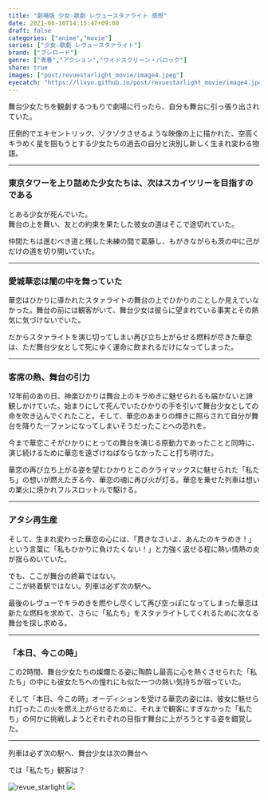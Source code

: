 ```yaml
---
title: "劇場版 少女☆歌劇 レヴュースタァライト 感想"
date: 2021-06-10T14:15:47+09:00
draft: false
categories: ["anime","movie"]
series: ["少女☆歌劇 レヴュースタァライト"]
brand: ["ブシロード"]
genre: ["青春","アクション","ワイドスクリーン・バロック"]
share: true
images: ["post/revuestarlight_movie/image4.jpeg"]
eyecatch: "https://llxyo.github.io/post/revuestarlight_movie/image4.jpeg"
---
```


舞台少女たちを観劇するつもりで劇場に行ったら、自分も舞台に引っ張り出されていた。  

圧倒的でエキセントリック、ゾクゾクさせるような映像の上に描かれた、空高くキラめく星を掴もうとする少女たちの過去の自分と決別し新しく生まれ変わる物語。

***

### 東京タワーを上り詰めた少女たちは、次はスカイツリーを目指すのである

とある少女が死んでいた。  
舞台の上を舞い、友との約束を果たした彼女の道はそこで途切れていた。  

仲間たちは進むべき道と残した未練の間で葛藤し、もがきながらも茨の中に己がだけの道を切り開いていた。

***

### 愛城華恋は闇の中を舞っていた

華恋はひかりに導かれたスタァライトの舞台の上でひかりのことしか見えていなかった。舞台の前には観客がいて、舞台少女は彼らに望まれている事実とその熱気に気づけないでいた。  

だからスタァライトを演じ切ってしまい再び立ち上がらせる燃料が尽きた華恋は、ただ舞台少女として死にゆく運命に飲まれるだけになってしまった。

***

### 客席の熱、舞台の引力

12年前のあの日、神楽ひかりは舞台上のキラめきに魅せられるも届かないと諦観しかけていた。始まりにして死んでいたひかりの手を引いて舞台少女としての命を吹き込んでくれたこと。そして、華恋のあまりの輝きに照らされて自分が舞台を降りた一ファンになってしまいそうだったことへの恐れを。  

今まで華恋こそがひかりにとっての舞台を演じる原動力であったことと同時に、演じ続けるために華恋を遠ざけねばならなかったこと打ち明けた。  

華恋の再び立ち上がる姿を望むひかりとこのクライマックスに魅せられた「私たち」の想いが燃えたぎる今、華恋の魂に再び火が灯る。華恋を乗せた列車は想いの業火に焼かれフルスロットルで駆ける。  

***

### アタシ再生産

そして、生まれ変わった華恋の心には、「貫きなさいよ、あんたのキラめき！」という言葉に「私もひかりに負けたくない！」と力強く返せる程に熱い情熱の炎が揺らめいていた。  

でも、ここが舞台の終幕ではない。  
ここが終着駅ではない。列車は必ず次の駅へ。  

最後のレヴューでキラめきを燃やし尽くして再び空っぽになってしまった華恋は新たな燃料を求めて、さらに「私たち」をスタァライトしてくれるために次なる舞台を探し求める。  

***

### 「本日、今この時」

この2時間、舞台少女たちの燦爛たる姿に陶酔し最高に心を熱くさせられた「私たち」の中にも彼女たちへの憧れにも似た一つの熱い気持ちが宿っていた。

そして「本日、今この時」オーディションを受ける華恋の姿には、彼女に魅せられ灯ったこの火を燃え上がらせるために、それまで観客にすぎなかった「私たち」の何かに挑戦しようとそれぞれの目指す舞台に上がろうとする姿を錯覚した。

***

列車は必ず次の駅へ、舞台少女は次の舞台へ  

では「私たち」観客は？  

![revue_starlight](image3.jpeg)
<img src="image4.jpeg">